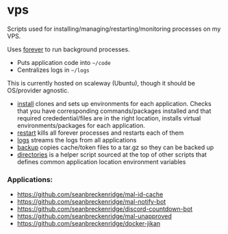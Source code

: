 # vps

Scripts used for installing/managing/restarting/monitoring processes on my VPS.

Uses [forever](https://github.com/foreversd/forever) to run background processes.

* Puts application code into `~/code`
* Centralizes logs in `~/logs`

This is currently hosted on scaleway (Ubuntu), though it should be OS/provider agnostic.

* [install](./install) clones and sets up environments for each application. Checks that you have corresponding commands/packages installed and that required crededential/files are in the right location, installs virtual environments/packages for each application.
* [restart](./restart) kills all forever processes and restarts each of them
* [logs](./logs) streams the logs from all applications
* [backup](./backup) copies cache/token files to a tar.gz so they can be backed up
* [directories](./directories) is a helper script sourced at the top of other scripts that defines common application location environment variables

### Applications:

- https://github.com/seanbreckenridge/mal-id-cache
- https://github.com/seanbreckenridge/mal-notify-bot
- https://github.com/seanbreckenridge/discord-countdown-bot
- https://github.com/seanbreckenridge/mal-unapproved
- https://github.com/seanbreckenridge/docker-jikan

